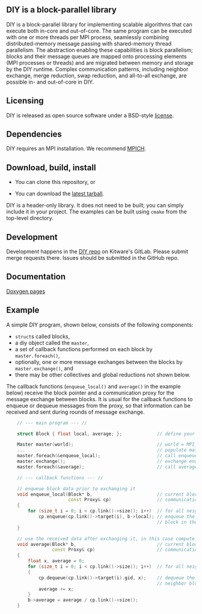 ## DIY is a block-parallel library

DIY is a block-parallel library for implementing scalable algorithms that can execute both
in-core and out-of-core. The same program can be executed with one or more threads per MPI
process, seamlessly combining distributed-memory message passing with shared-memory thread
parallelism.  The abstraction enabling these capabilities is block parallelism; blocks
and their message queues are mapped onto processing elements (MPI processes or threads) and are
migrated between memory and storage by the DIY runtime. Complex communication patterns,
including neighbor exchange, merge reduction, swap reduction, and all-to-all exchange, are
possible in- and out-of-core in DIY.

## Licensing

DIY is released as open source software under a BSD-style [license](./LICENSE.txt).

## Dependencies

DIY requires an MPI installation. We recommend [MPICH](http://www.mpich.org/).

## Download, build, install

- You can clone this repository, or

- You can download the [latest tarball](https://github.com/diatomic/diy2/archive/master.tar.gz).


DIY is a header-only library. It does not need to be built; you can simply
include it in your project. The examples can be built using `cmake` from the
top-level directory.

## Development

Development happens in the [DIY repo](https://gitlab.kitware.com/diatomic/diy)
on Kitware's GitLab. Please submit merge requests there. Issues should
be submitted in the GitHub repo.

## Documentation

[Doxygen pages](https://diatomic.github.io/diy)

## Example

A simple DIY program, shown below, consists of the following components:

- `struct`s called blocks,
- a diy object called the `master`,
- a set of callback functions performed on each block by `master.foreach()`,
- optionally, one or more message exchanges between the blocks by `master.exchange()`, and
- there may be other collectives and global reductions not shown below.

The callback functions (`enqueue_local()` and `average()` in the example below) receive the block
pointer and a communication proxy for the message exchange between blocks. It is usual for the
callback functions to enqueue or dequeue messages from the proxy, so that information can be
received and sent during rounds of message exchange.

```cpp
    // --- main program --- //

    struct Block { float local, average; };             // define your block structure

    Master master(world);                               // world = MPI_Comm
    ...                                                 // populate master with blocks
    master.foreach(&enqueue_local);                     // call enqueue_local() for each block
    master.exchange();                                  // exchange enqueued data between blocks
    master.foreach(&average);                           // call average() for each block

    // --- callback functions --- //

    // enqueue block data prior to exchanging it
    void enqueue_local(Block* b,                        // current block
                       const Proxy& cp)                 // communication proxy provides access to the neighbor blocks
    {
        for (size_t i = 0; i < cp.link()->size(); i++)  // for all neighbor blocks
            cp.enqueue(cp.link()->target(i), b->local); // enqueue the data to be sent to this neighbor
                                                        // block in the next exchange
    }

    // use the received data after exchanging it, in this case compute its average
    void average(Block* b,                              // current block
                 const Proxy& cp)                       // communication proxy provides access to the neighbor blocks
    {
        float x, average = 0;
        for (size_t i = 0; i < cp.link()->size(); i++)  // for all neighbor blocks
        {
            cp.dequeue(cp.link()->target(i).gid, x);    // dequeue the data received from this
                                                        // neighbor block in the last exchange
            average += x;
        }
        b->average = average / cp.link()->size();
    }
```
